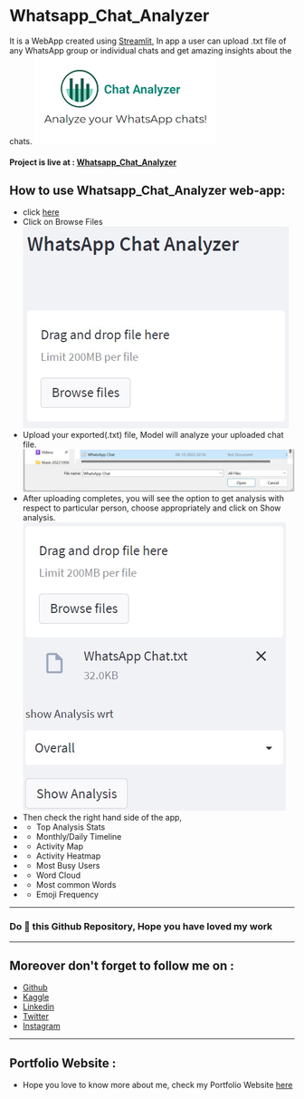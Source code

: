 # Whatsapp_Chat_Analyzer
It is a WebApp created using [Streamlit](https://streamlit.io/), In app a user can upload .txt file of any WhatsApp group or individual chats and get amazing insights about the chats.
![](https://github.com/BhavyBansal24/Whatsapp_Chat_Analyzer/blob/master/images/analyzer.png?raw=true)
#### Project is live at : [Whatsapp_Chat_Analyzer](https://whatsapp-chat-analyzer-bhavy.herokuapp.com/ )

## How to use Whatsapp_Chat_Analyzer web-app:
* click [here](https://whatsapp-chat-analyzer-bhavy.herokuapp.com/ )
* Click on Browse Files
![](https://github.com/BhavyBansal24/Whatsapp_Chat_Analyzer/blob/master/images/browse.jpeg?raw=true)
* Upload your exported(.txt) file, Model will analyze your uploaded chat file.
![](https://github.com/BhavyBansal24/Whatsapp_Chat_Analyzer/blob/master/images/open.jpeg?raw=true)
* After uploading completes, you will see the option to get analysis with respect to particular person, choose appropriately and click on Show analysis.
![](https://github.com/BhavyBansal24/Whatsapp_Chat_Analyzer/blob/master/images/show.jpeg?raw=true)
* Then check the right hand side of the app,
* - Top Analysis Stats
* - Monthly/Daily Timeline
* - Activity Map
* - Activity Heatmap
* - Most Busy Users
* - Word Cloud
* - Most common Words
* - Emoji Frequency

********************************************
### Do 🌟 this Github Repository, Hope you have loved my work
********************************************
## Moreover don't forget to follow me on :
* [Github](https://github.com/BhavyBansal24)
* [Kaggle](https://www.kaggle.com/bhavybansal)
* [Linkedin](https://www.linkedin.com/in/bhavybansal24/)
* [Twitter](https://twitter.com/BhavyBansal_24)
* [Instagram](https://www.instagram.com/bhavybansal_24/)

********************************************
## Portfolio Website :
* Hope you love to know more about me, check my Portfolio Website [here](https://bhavybansal24.github.io/Neural-Programmer/)
